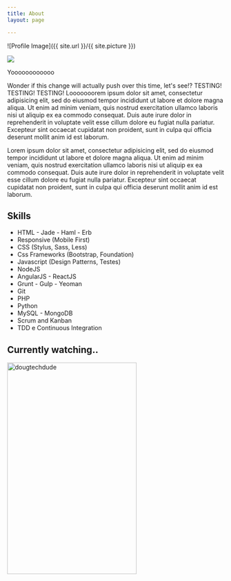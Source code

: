 ```yaml
---
title: About
layout: page

---
```

![Profile Image]({{ site.url }}/{{ site.picture }})

![](https://media.giphy.com/media/TSn2zVInxOm2c/giphy.gif)

<p>Yoooooooooooo</p>

<p>Wonder if this change will actually push over this time, let's see!? TESTING! TESTING! TESTING! Looooooorem ipsum dolor sit amet, consectetur adipisicing elit, sed do eiusmod tempor incididunt ut labore et dolore magna aliqua. Ut enim ad minim veniam, quis nostrud exercitation ullamco laboris nisi ut aliquip ex ea commodo consequat. Duis aute irure dolor in reprehenderit in voluptate velit esse cillum dolore eu fugiat nulla pariatur. Excepteur sint occaecat cupidatat non proident, sunt in culpa qui officia deserunt mollit anim id est laborum.</p>

<p>Lorem ipsum dolor sit amet, consectetur adipisicing elit, sed do eiusmod
tempor incididunt ut labore et dolore magna aliqua. Ut enim ad minim veniam,
quis nostrud exercitation ullamco laboris nisi ut aliquip ex ea commodo
consequat. Duis aute irure dolor in reprehenderit in voluptate velit esse
cillum dolore eu fugiat nulla pariatur. Excepteur sint occaecat cupidatat non
proident, sunt in culpa qui officia deserunt mollit anim id est laborum.</p>

<h2>Skills</h2>

<ul class="skill-list">
<li>HTML - Jade - Haml - Erb</li>
<li>Responsive (Mobile First)</li>
<li>CSS (Stylus, Sass, Less)</li>
<li>Css Frameworks (Bootstrap, Foundation)</li>
<li>Javascript (Design Patterns, Testes)</li>
<li>NodeJS</li>
<li>AngularJS - ReactJS</li>
<li>Grunt - Gulp - Yeoman</li>
<li>Git</li>
<li>PHP</li>
<li>Python</li>
<li>MySQL - MongoDB</li>
<li>Scrum and Kanban</li>
<li>TDD e Continuous Integration</li>
</ul>


    
<h2>Currently watching..</h2>   

<a target="_blank" href="https://trakt.tv/users/dougtechdude"><img width="300" height="490" alt="dougtechdude" src="https://widgets.trakt.tv/users/f3a42ad0824a065323260cb3c0469b46/watched/poster@2x.jpg" /></a>

